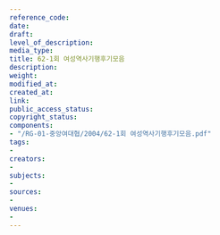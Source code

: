 ```yaml
---
reference_code: 
date: 
draft: 
level_of_description: 
media_type: 
title: 62-1회 여성역사기행후기모음
description: 
weight: 
modified_at: 
created_at: 
link: 
public_access_status: 
copyright_status: 
components:
- "/RG-01-중앙여대협/2004/62-1회 여성역사기행후기모음.pdf"
tags:
- 
creators:
- 
subjects:
- 
sources:
- 
venues:
- 
---
```

